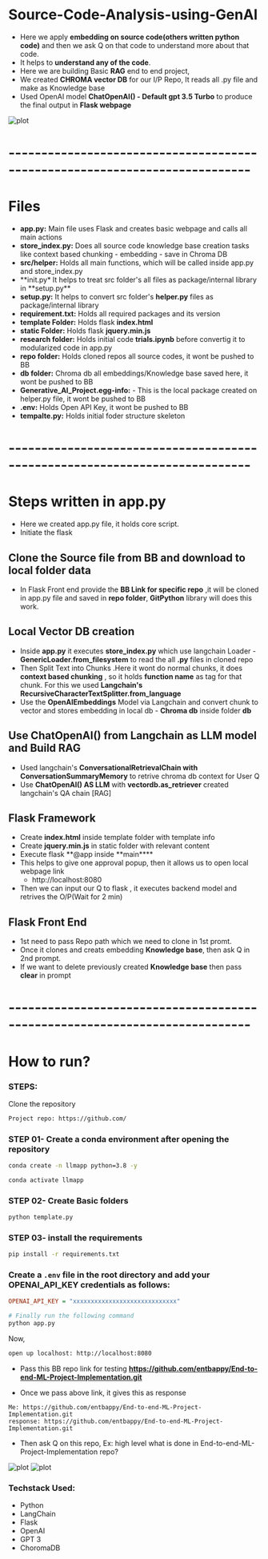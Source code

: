 # Source-Code-Analysis-using-GenAI

- Here we apply **embedding on source code(others written python code)** and then we ask Q on that code to understand more about that code.
- It helps to **understand any of the code**.
- Here we are building Basic **RAG** end to end project,
- We created **CHROMA vector DB** for our I/P Repo, It reads all .py file and make as Knowledge base
- Used OpenAI model **ChatOpenAI() - Default gpt 3.5 Turbo** to produce the final output in **Flask webpage**

![plot](Flow_diagram.png)

# ---------------------------------------------------------------------------

# Files

- **app.py:** Main file uses Flask and creates basic webpage and calls all main actions
- **store_index.py:** Does all source code knowledge base creation tasks like context based chunking - embedding - save in Chroma DB
- **src/helper:** Holds all main functions, which will be called inside app.py and store_index.py
- **init.py\* It helps to treat src folder's all files as package/internal library in **setup.py\*\*
- **setup.py:** It helps to convert src folder's **helper.py** files as package/internal library
- **requirement.txt:** Holds all required packages and its version
- **template Folder:** Holds flask **index.html**
- **static Folder:** Holds flask **jquery.min.js**
- **research folder:** Holds initial code **trials.ipynb** before convertig it to modularized code in app.py
- **repo folder:** Holds cloned repos all source codes, it wont be pushed to BB
- **db folder:** Chroma db all embeddings/Knowledge base saved here, it wont be pushed to BB
- **Generative_AI_Project.egg-info:** - This is the local package created on helper.py file, it wont be pushed to BB
- **.env:** Holds Open API Key, it wont be pushed to BB
- **tempalte.py:** Holds initial foder structure skeleton

# ---------------------------------------------------------------------------

# Steps written in app.py

- Here we created app.py file, it holds core script.
- Initiate the flask

## Clone the Source file from BB and download to local folder data

- In Flask Front end provide the **BB Link for specific repo** ,it will be cloned in app.py file and saved in **repo folder**, **GitPython** library will does this work.

## Local Vector DB creation

- Inside **app.py** it executes **store_index.py** which use langchain Loader - **GenericLoader.from_filesystem** to read the all **.py** files in cloned repo
- Then Split Text into Chunks .Here it wont do normal chunks, it does **context based chunking** , so it holds **function name** as tag for that chunk. For this we used **Langchain's RecursiveCharacterTextSplitter.from_language**
- Use the **OpenAIEmbeddings** Model via Langchain and convert chunk to vector and stores embedding in local db - **Chroma db** inside folder **db**

## Use ChatOpenAI() from Langchain as LLM model and Build RAG

- Used langchain's **ConversationalRetrievalChain with ConversationSummaryMemory** to retrive chroma db context for User Q
- Use **ChatOpenAI() AS LLM** with **vectordb.as_retriever** created langchain's QA chain [RAG]

## Flask Framework

- Create **index.html** inside template folder with template info
- Create **jquery.min.js** in static folder with relevant content
- Execute flask **@app inside **main\*\*\*\*
- This helps to give one approval popup, then it allows us to open local webpage link
  - http://localhost:8080
- Then we can input our Q to flask , it executes backend model and retrives the O/P(Wait for 2 min)

## Flask Front End

- 1st need to pass Repo path which we need to clone in 1st promt.
- Once it clones and creats embedding **Knowledge base**, then ask Q in 2nd prompt.
- If we want to delete previously created **Knowledge base** then pass **clear** in prompt

# ---------------------------------------------------------------------------

# How to run?

### STEPS:

Clone the repository

```bash
Project repo: https://github.com/
```

### STEP 01- Create a conda environment after opening the repository

```bash
conda create -n llmapp python=3.8 -y
```

```bash
conda activate llmapp
```

### STEP 02- Create Basic folders

```bash
python template.py
```

### STEP 03- install the requirements

```bash
pip install -r requirements.txt
```

### Create a `.env` file in the root directory and add your OPENAI_API_KEY credentials as follows:

```ini
OPENAI_API_KEY = "xxxxxxxxxxxxxxxxxxxxxxxxxxxxx"
```

```bash
# Finally run the following command
python app.py
```

Now,

```bash
open up localhost: http://localhost:8080
```

- Pass this BB repo link for testing **https://github.com/entbappy/End-to-end-ML-Project-Implementation.git**

- Once we pass above link, it gives this as response

```
Me: https://github.com/entbappy/End-to-end-ML-Project-Implementation.git
response: https://github.com/entbappy/End-to-end-ML-Project-Implementation.git
```

- Then ask Q on this repo, Ex: high level what is done in End-to-end-ML-Project-Implementation repo?

![plot](app_page_1.png)
![plot](app_page_2.png)

### Techstack Used:

- Python
- LangChain
- Flask
- OpenAI
- GPT 3
- ChoromaDB

